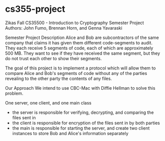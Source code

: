 # cs355-project
Zikas Fall CS35500 - Introduction to Cryptography 
Semester Project 
Authors: John Fumo, Brennan Horn, and Genna Yavaraski

Semester Project Description
Alice and Bob are subcontractors of the same company that claims it has given them different code-segments to audit. 
They each receive 5 segments of code, each of which are approximately 500 MB. They want to see if they have received the
same segment, but they do not trust each other to show their segments. 

The goal of this project is to implement a protocol which will allow them to compare Alice and Bob's segments of code 
without any of the parties revealing to the other party the contents of any files. 

Our Approach
We intend to use CBC-Mac with Diffie Hellman to solve this problem. 

One server, one client, and one main class
- the server is responsible for verifying, decrypting, and comparing the files sent in
- the client is responsible for encryption of the files sent in by both parties
- the main is responsible for starting the server, and create two client instances to store Bob and Alice's information separately 
